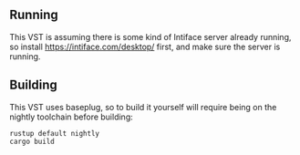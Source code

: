 ## Running

This VST is assuming there is some kind of Intiface server already running, so install https://intiface.com/desktop/ first, and make sure the server is running.

## Building

This VST uses baseplug, so to build it yourself will require being on the nightly toolchain before building:

```
rustup default nightly
cargo build
```